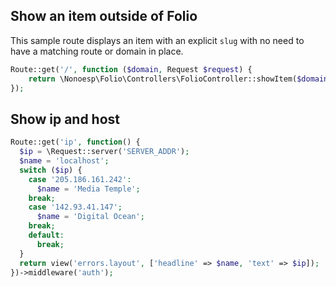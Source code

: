 ## Show an item outside of Folio

This sample route displays an item with an explicit `slug` with no need to have a matching route or domain in place.

```php
Route::get('/', function ($domain, Request $request) {
    return \Nonoesp\Folio\Controllers\FolioController::showItem($domain, $request, 'sketches');
});
```

## Show ip and host

```php
Route::get('ip', function() {
  $ip = \Request::server('SERVER_ADDR');
  $name = 'localhost';
  switch ($ip) {
    case '205.186.161.242':
      $name = 'Media Temple';
    break;
    case '142.93.41.147';
      $name = 'Digital Ocean';
    break;
    default:
      break;
  }
  return view('errors.layout', ['headline' => $name, 'text' => $ip]);
})->middleware('auth');
```